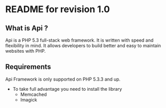 README for revision 1.0
======

What is Api ?
-----------------

Api is a PHP 5.3 full-stack web framework. It is written with speed and
flexibility in mind. It allows developers to build better and easy to maintain
websites with PHP.

Requirements
------------

Api Framework is only supported on PHP 5.3.3 and up.

* To take full advantage you need to install the library
  - Memcached
  - Imagick

